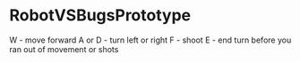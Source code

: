 # RobotVSBugsPrototype

W - move forward
A or D - turn left or right
F - shoot
E - end turn before you ran out of movement or shots
